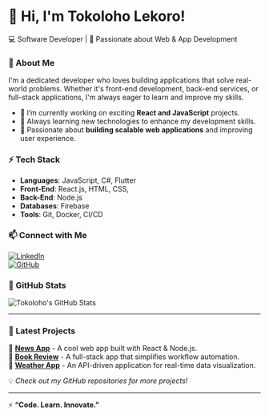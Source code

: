 # 👋 Hi, I'm Tokoloho Lekoro!  

💻 Software Developer | 🚀 Passionate about Web & App Development  

### 🔹 About Me  
I'm a dedicated developer who loves building applications that solve real-world problems. Whether it's front-end development, back-end services, or full-stack applications, I'm always eager to learn and improve my skills.  

- 🔭 I’m currently working on exciting **React and JavaScript** projects.  
- 🌱 Always learning new technologies to enhance my development skills.  
- 🎯 Passionate about **building scalable web applications** and improving user experience.  

### ⚡ Tech Stack  
- **Languages**: JavaScript, C#, Flutter  
- **Front-End**: React.js, HTML, CSS,  
- **Back-End**: Node.js
- **Databases**: Firebase  
- **Tools**: Git, Docker, CI/CD  

### 📫 Connect with Me  
[![LinkedIn](https://img.shields.io/badge/LinkedIn-blue?logo=linkedin)](https://www.linkedin.com/in/tokoloho-lekoro-40ba1a1a0)  
[![GitHub](https://img.shields.io/badge/GitHub-grey?logo=github)](https://www.github.com/teekay1702)  

### 🚀 GitHub Stats  
![Tokoloho's GitHub Stats](https://github-readme-stats.vercel.app/api?username=teekay1702&show_icons=true&theme=tokyonight)  

---

### 🚀 Latest Projects  
🔹 **[News App](#)** - A cool web app built with React & Node.js.  
🔹 **[Book Review](#)** - A full-stack app that simplifies workflow automation.  
🔹 **[Weather App](#)** - An API-driven application for real-time data visualization.  

💡 *Check out my GitHub repositories for more projects!*  

---

⚡ **“Code. Learn. Innovate.”**  
